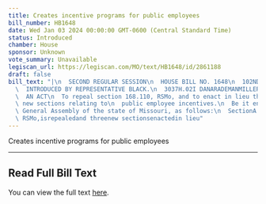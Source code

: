 ```yaml
---
title: Creates incentive programs for public employees
bill_number: HB1648
date: Wed Jan 03 2024 00:00:00 GMT-0600 (Central Standard Time)
status: Introduced
chamber: House
sponsor: Unknown
vote_summary: Unavailable
legiscan_url: https://legiscan.com/MO/text/HB1648/id/2861188
draft: false
bill_text: "|\n  SECOND REGULAR SESSION\n  HOUSE BILL NO. 1648\n  102ND GENERAL ASSEMBLY\n\
  \  INTRODUCED BY REPRESENTATIVE BLACK.\n  3037H.02I DANARADEMANMILLER,ChiefClerk\n\
  \  AN ACT\n  To repeal section 168.110, RSMo, and to enact in lieu thereof three\
  \ new sections relating to\n  public employee incentives.\n  Be it enacted by the\
  \ General Assembly of the state of Missouri, as follows:\n  SectionA. Section 168.110,\
  \ RSMo,isrepealedand threenew sectionsenactedin lieu"
---
```

Creates incentive programs for public employees

---

## Read Full Bill Text

You can view the full text [here](https://legiscan.com/MO/text/HB1648/id/2861188).
